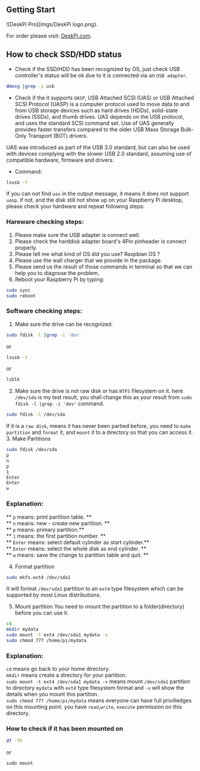 ## Getting Start  
![DeskPi Pro](imgs/DeskPi logo.png).

For order please visit: [DeskPi.com](https://www.deskpi.com/).

## How to check SSD/HDD status
* Check if the SSD/HDD has been recognized by OS, just check USB controller's status will be ok due to it is connected via an `USB adapter`.
```bash
dmesg |grep -i usb
```
* Check if the it supports `UASP`, USB Attached SCSI (UAS) or USB Attached SCSI Protocol (UASP) is a computer protocol used to move data to and from USB storage devices such as hard drives (HDDs), solid-state drives (SSDs), and thumb drives. UAS depends on the USB protocol, and uses the standard SCSI command set. Use of UAS generally provides faster transfers compared to the older USB Mass Storage Bulk-Only Transport (BOT) drivers.

UAS was introduced as part of the USB 3.0 standard, but can also be used with devices complying with the slower USB 2.0 standard, assuming use of compatible hardware, firmware and drivers. 
* Command:
```bash
lsusb -t
```
If you can not find `uas` in the output message, it means it does not support `uasp`. 
if not, and the disk still not show up on your Raspberry Pi desktop, please check your hardware and repeat following steps:
### Hareware checking steps:
1. Please make sure the USB adapter is connect well.
2. Please check the harddisk adapter board's 4Pin pinheader is connect properly.
3. Please tell me what kind of OS did you use? Raspbian OS ?
4. Please use the wall charger that we provide in the package.
5. Please send us the result of those commands in terminal so that we can help you to diagnose the problem.
6. Reboot your Raspberry Pi by typing:
```bash
sudo sync
sudo reboot
```
### Software checking steps:
1. Make sure the drive can be recognized.
```bash
sudo fdisk -l |grep -i 'dev' 
```
or
```bash
lsusb -t 
```
or 
```bash
lsblk 
```
2. Make sure the drive is not raw disk or has `NTFS` filesystem on it.
here `/dev/sda` is my test result, you shall change this as your result from `sudo fdisk -l |grep -i 'dev'` command. 
```bash
sudo fdisk -l /dev/sda
```
If it is a `raw disk`, means it has never been partied before, you need to `make partition` and `format` it, and `mount` it to a directory so that you can access it.
3. Make Partitions
```bash
sudo fdisk /dev/sda
p
n
p
1
Enter
Enter
w
```
### Explanation:<br>

** `p` means: print partition table. ** <br>
** `n` means: new - create new partition. ** <br>
** `p` means: primary partition.** <br>
** `1` means: the first partition number. ** <br>
** `Enter` means: select default cylinder as start cylinder.** <br>
** `Enter` means: select the whole disk as end cylinder.    ** <br>
** `w` means: save the change to partition table and quit.  ** <br>

4. Format partition
```bash
sudo mkfs.ext4 /dev/sda1 
```
It will format `/dev/sda1` partition to an `ext4` type filesystem which can be supported by most Linux distributions.

5. Mount partition
You need to mount the partition to a folder(directory) before you can use it.
```bash
cd 
mkdir mydata
sudo mount -t ext4 /dev/sda1 mydata -v
sudo chmod 777 /home/pi/mydata
```
### Explanation:
`cd` means go back to your home directory.<br>
`mkdir` means create a directory for your partition.<br>
`sudo mount -t ext4 /dev/sda1 mydata -v` means mount `/dev/sda1` partition to directory `mydata` with `ext4` type filesystem format and `-v` will show the details when you mount this partition.<br>
`sudo chmod 777 /home/pi/mydata` means everyone can have full privilledges on this mounting point. you have `read`,`write`, `execute` permission on this directory.<br>
### How to check if it has been mounted on
```bash
df -Th
```
or 
```
sudo mount 
```


